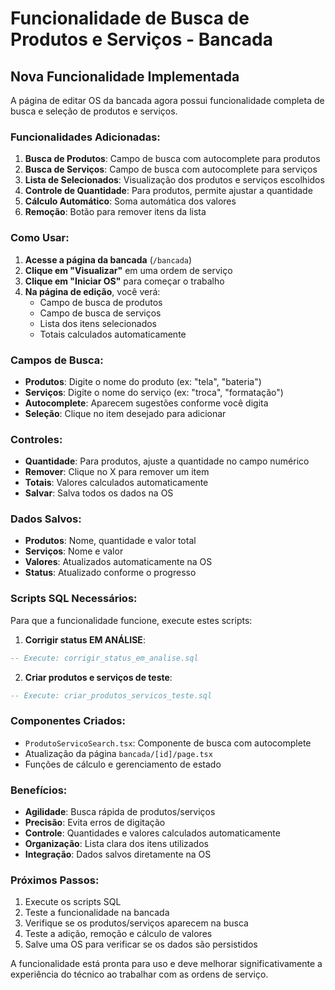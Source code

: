 # Funcionalidade de Busca de Produtos e Serviços - Bancada

## Nova Funcionalidade Implementada

A página de editar OS da bancada agora possui funcionalidade completa de busca e seleção de produtos e serviços.

### Funcionalidades Adicionadas:

1. **Busca de Produtos**: Campo de busca com autocomplete para produtos
2. **Busca de Serviços**: Campo de busca com autocomplete para serviços
3. **Lista de Selecionados**: Visualização dos produtos e serviços escolhidos
4. **Controle de Quantidade**: Para produtos, permite ajustar a quantidade
5. **Cálculo Automático**: Soma automática dos valores
6. **Remoção**: Botão para remover itens da lista

### Como Usar:

1. **Acesse a página da bancada** (`/bancada`)
2. **Clique em "Visualizar"** em uma ordem de serviço
3. **Clique em "Iniciar OS"** para começar o trabalho
4. **Na página de edição**, você verá:
   - Campo de busca de produtos
   - Campo de busca de serviços
   - Lista dos itens selecionados
   - Totais calculados automaticamente

### Campos de Busca:

- **Produtos**: Digite o nome do produto (ex: "tela", "bateria")
- **Serviços**: Digite o nome do serviço (ex: "troca", "formatação")
- **Autocomplete**: Aparecem sugestões conforme você digita
- **Seleção**: Clique no item desejado para adicionar

### Controles:

- **Quantidade**: Para produtos, ajuste a quantidade no campo numérico
- **Remover**: Clique no X para remover um item
- **Totais**: Valores calculados automaticamente
- **Salvar**: Salva todos os dados na OS

### Dados Salvos:

- **Produtos**: Nome, quantidade e valor total
- **Serviços**: Nome e valor
- **Valores**: Atualizados automaticamente na OS
- **Status**: Atualizado conforme o progresso

### Scripts SQL Necessários:

Para que a funcionalidade funcione, execute estes scripts:

1. **Corrigir status EM ANÁLISE**:
```sql
-- Execute: corrigir_status_em_analise.sql
```

2. **Criar produtos e serviços de teste**:
```sql
-- Execute: criar_produtos_servicos_teste.sql
```

### Componentes Criados:

- `ProdutoServicoSearch.tsx`: Componente de busca com autocomplete
- Atualização da página `bancada/[id]/page.tsx`
- Funções de cálculo e gerenciamento de estado

### Benefícios:

- **Agilidade**: Busca rápida de produtos/serviços
- **Precisão**: Evita erros de digitação
- **Controle**: Quantidades e valores calculados automaticamente
- **Organização**: Lista clara dos itens utilizados
- **Integração**: Dados salvos diretamente na OS

### Próximos Passos:

1. Execute os scripts SQL
2. Teste a funcionalidade na bancada
3. Verifique se os produtos/serviços aparecem na busca
4. Teste a adição, remoção e cálculo de valores
5. Salve uma OS para verificar se os dados são persistidos

A funcionalidade está pronta para uso e deve melhorar significativamente a experiência do técnico ao trabalhar com as ordens de serviço. 